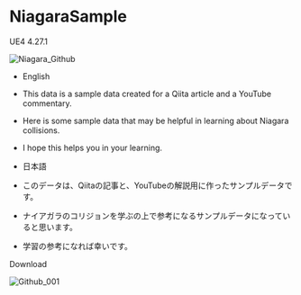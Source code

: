 # NiagaraSample
UE4 4.27.1

![Niagara_Github](https://user-images.githubusercontent.com/62424367/141428341-c626d104-4675-4db1-82d5-3988f33698ae.gif)

- English
 - This data is a sample data created for a Qiita article and a YouTube commentary.
 - Here is some sample data that may be helpful in learning about Niagara collisions.
 - I hope this helps you in your learning.

- 日本語
 - このデータは、Qiitaの記事と、YouTubeの解説用に作ったサンプルデータです。
 - ナイアガラのコリジョンを学ぶの上で参考になるサンプルデータになっていると思います。
 - 学習の参考になれば幸いです。



Download

![Github_001](https://user-images.githubusercontent.com/62424367/141426297-8048914d-5ddc-4b1b-87d8-090c225c7595.jpg)

